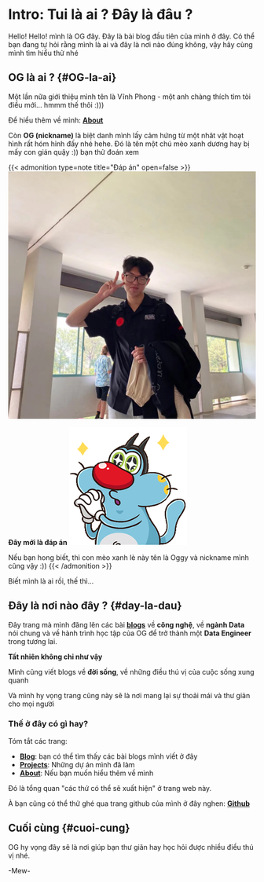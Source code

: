 # Intro: Tui là ai ? Đây là đâu ?


<!--more-->
Hello! Hello! mình là OG đây. Đây là bài blog đầu tiên của mình ở đây. Có thể bạn đang tự hỏi rằng mình là ai và đây là nơi nào đúng không, vậy hãy cùng mình tìm hiểu thử nhé 

## OG là ai ? {#OG-la-ai}
Một lần nữa giới thiệu mình tên là Vĩnh Phong - một anh chàng thích tìm tòi điều mới...
hmmm thế thôi :))) 

Để hiểu thêm về mình: [**About**](/about/)

Còn **OG (nickname)** là biệt danh mình lấy cảm hứng từ một nhât vật hoạt hình rất hóm hỉnh đấy nhé hehe. Đó là tên một chú mèo xanh dương hay bị mấy con gián quậy :)) bạn thử đoán xem


{{< admonition type=note title="Đáp án" open=false >}}
![Tui](./img/pic1.png "Ủa lộn này là tui:))")


**Đây mới là đáp án** 
![Oggy Cat](./img/oggy.png)

Nếu bạn hong biết, thì con mèo xanh lè này tên là Oggy và nickname mình cũng vậy :))
{{< /admonition >}}

Biết mình là ai rồi, thế thì...

## Đây là nơi nào đây ? {#day-la-dau}
Đây trang mà mình đăng lên các bài [**blogs**](/posts/) về **công nghệ**, về **ngành Data** nói chung và về hành trình học tập của OG để trở thành một **Data Engineer** trong tương lai.

**Tất nhiên không chỉ như vậy**


Mình cũng viết blogs về **đời sống**, về những điều thú vị của cuộc sống xung quanh

Và mình hy vọng trang cũng này sẽ là nơi mang lại sự thoải mái và thư giản cho mọi người 

### Thế ở đây có gì hay?
Tóm tắt các trang:
- [**Blog**](/posts/): bạn có thể tìm thấy các bài blogs mình viết ở đây
- [**Projects**](/projects): Những dự án mình đã làm
- [**About**](/about/): Nếu bạn muốn hiểu thêm về mình

Đó là tổng quan "các thứ có thể sẽ xuất hiện" ở trang web này.

À bạn cũng có thể thử ghé qua trang github của mình ở đây nghen: [**Github**](https://github.com/PhongHuynh0394)

## Cuối cùng {#cuoi-cung}
OG hy vọng đây sẽ là nơi giúp bạn thư giãn hay học hỏi được nhiều điều thú vị nhé.

-Mew-


